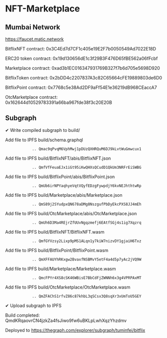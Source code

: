 # NFT-Marketplace

## Mumbai Network

https://faucet.matic.network

BitflixNFT contract: 0x3C4Ed7d7CF1c405e19E2F7b0050549Ad7022E18D

ERC20 token contract: 0x19d130656dE1c3f29B3F476D65fBE562a06fFcbf

Marketplace contract: 0xad3b1EC016347931769B327f7b6d705e5698D920

BitflixToken contract: 0x2bDD4c2207837A3c82C65664cFE19889803de6D0

BitflixPoint contract: 0x7768c5e38Ad2DF9aFf54E1e36219dB968CEaccA7

OtcMarketplace contract: 0x162644d10529783391a66ba967fde38f3c20E20B

## Subgraph

✔ Write compiled subgraph to build/

  Add file to IPFS build/schema.graphql

                .. Qmac9qPvqM6VphMwj1pDUzQXHRQuM6DJ9kLvtWuGmwcux1

  Add file to IPFS build/BitflixNFT/abis/BitflixNFT.json

                .. QmfVfFeuaEJx1iGt95iKwQHXsQCudD1QkUm3NRFrEiSWBG

  Add file to IPFS build/BitflixPoint/abis/BitflixPoint.json

                .. QmUb6irNPYaqhyeVqtVQyfEDzgFywpdjY6kvNEJhthtwRp

  Add file to IPFS build/Marketplace/abis/Marketplace.json

                .. QmS89j2SYudpxQN678aDMg8NszgufPbDyEkcPXS8JJ4mEh

  Add file to IPFS build/OtcMarketplace/abis/OtcMarketplace.json

                .. QmUh6D3Ma4REjrZfUUvNgqzmefj6EAtfSGj4s1ig7Xqzrq

  Add file to IPFS build/BitflixNFT/BitflixNFT.wasm

                .. QmfGYVzsy2Lixp9pMS1ALqn1y7kiW7nizvDY1gjaiH6Txz

  Add file to IPFS build/BitflixPoint/BitflixPoint.wasm

                .. QmXFFAUYhRKxgw2BvaxfNSBMvY5etF4a4d5p7yAc2jVQ9W

  Add file to IPFS build/Marketplace/Marketplace.wasm

                .. QmcFPYr4XS8cSK46WBisE7BbCdFjZWNNh6x3g4VPRPAxMT

  Add file to IPFS build/OtcMarketplace/OtcMarketplace.wasm

                .. QmZFAChS1rfvZ86c87khbL3qSCsx3Q8sqXr3xUmToU5GEY
                
✔ Upload subgraph to IPFS

Build completed: QmdKRqaovrCN4jzkZa4fsJiwo9fw6uBKLpLwhXqzYhzdmv

Deployed to https://thegraph.com/explorer/subgraph/tuminfei/bitflix
